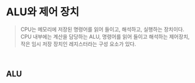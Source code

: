 # ALU와 제어 장치

> CPU는 메모리에 저장된 명령어를 읽어 들이고, 해석하고, 실행하는 장치이다. <br>
> CPU 내부에는 계산을 담당하는 ALU, 명령어를 읽어 들이고 해석하는 제어장치, 작은 임시 저장 장치인 레지스터라는 구성 요소가 있다. <br>

<br>

## ALU

















